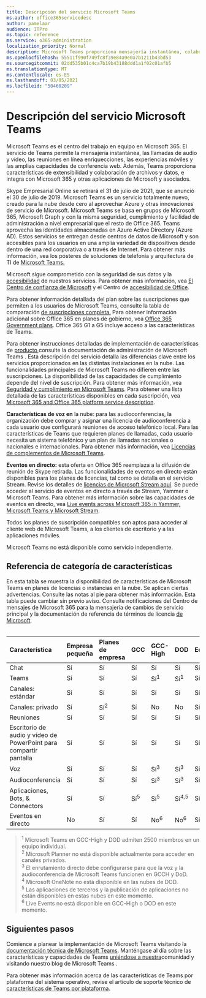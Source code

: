 ```yaml
---
title: Descripción del servicio Microsoft Teams
ms.author: office365servicedesc
author: pamelaar
audience: ITPro
ms.topic: reference
ms.service: o365-administration
localization_priority: Normal
description: Microsoft Teams proporciona mensajería instantánea, colaboración de archivos y datos, llamadas de audio y vídeo, reuniones en línea enriquecciones, experiencias móviles y amplias capacidades de conferencia web.
ms.openlocfilehash: 55511f990f749fc8f39e84a9e0a7b1211b43bd53
ms.sourcegitcommit: 02dd535b01c4ca7b19b43188ddd1a1f02c01afb5
ms.translationtype: MT
ms.contentlocale: es-ES
ms.lasthandoff: 03/05/2021
ms.locfileid: "50460209"
---
```

# <a name="microsoft-teams-service-description"></a>Descripción del servicio Microsoft Teams

Microsoft Teams es el centro del trabajo en equipo en Microsoft 365. El servicio de Teams permite la mensajería instantánea, las llamadas de audio y vídeo, las reuniones en línea enriquecciones, las experiencias móviles y las amplias capacidades de conferencia web. Además, Teams proporciona características de extensibilidad y colaboración de archivos y datos, e integra con Microsoft 365 y otras aplicaciones de Microsoft y asociados.

Skype Empresarial Online se retirará el 31 de julio de [](https://techcommunity.microsoft.com/t5/Microsoft-Teams-Blog/Skype-for-Business-Online-to-Be-Retired-in-2021/ba-p/777833) 2021, que se anunció el 30 de julio de 2019. Microsoft Teams es un servicio totalmente nuevo, creado para la nube desde cero al aprovechar Azure y otras innovaciones de servicio de Microsoft. Microsoft Teams se basa en grupos de Microsoft 365, Microsoft Graph y con la misma seguridad, cumplimiento y facilidad de administración a nivel empresarial que el resto de Office 365. Teams aprovecha las identidades almacenadas en Azure Active Directory (Azure AD). Estos servicios se entregan desde centros de datos de Microsoft y son accesibles para los usuarios en una amplia variedad de dispositivos desde dentro de una red corporativa o a través de Internet. Para obtener más información, vea los pósteres de soluciones de telefonía y arquitectura de TI de [Microsoft Teams.](https://docs.microsoft.com/microsoftteams/teams-architecture-solutions-posters)

Microsoft sigue comprometido con la seguridad de sus datos y la [accesibilidad](https://www.microsoft.com/trust-center/compliance/accessibility) de nuestros servicios. Para obtener más información, vea [El Centro de confianza de Microsoft](https://www.microsoft.com/trust-center) y el Centro de [accesibilidad de Office](https://support.office.com/article/Office-Accessibility-Center-Resources-for-people-with-disabilities-ecab0fcf-d143-4fe8-a2ff-6cd596bddc6d).

Para obtener información detallada del plan sobre las suscripciones que permiten a los usuarios de Microsoft Teams, consulte la tabla de comparación [de suscripciones completa.](https://go.microsoft.com/fwlink/?linkid=2139145) Para obtener información adicional sobre Office 365 en planes de gobierno, vea [Office 365 Government plans](https://www.microsoft.com/microsoft-365/government/compare-office-365-government-plans). Office 365 G1 a G5 incluye acceso a las características de Teams.

Para obtener instrucciones detalladas de implementación de características de [producto,](https://docs.microsoft.com/MicrosoftTeams)consulte la documentación de administración de Microsoft Teams . Esta descripción del servicio detalla las diferencias clave entre los servicios proporcionados en las distintas instalaciones en la nube. Las funcionalidades principales de Microsoft Teams no difieren entre las suscripciones. La disponibilidad de las capacidades de cumplimiento depende del nivel de suscripción. Para obtener más información, vea [Seguridad y cumplimiento en Microsoft Teams](https://docs.microsoft.com/microsoftteams/security-compliance-overview). Para obtener una lista detallada de las características disponibles en cada suscripción, vea [Microsoft 365 and Office 365 platform service description](https://docs.microsoft.com/office365/servicedescriptions/office-365-platform-service-description/office-365-platform-service-description).

**Características de voz en** la nube: para las audioconferencias, la organización debe comprar y asignar una licencia de audioconferencia a cada usuario que configurará reuniones de acceso telefónico local. Para las características de Teams que requieren planes de llamadas, cada usuario necesita un sistema telefónico y un plan de llamadas nacionales o nacionales e internacionales. Para obtener más información, vea [Licencias de complementos de Microsoft Teams](https://docs.microsoft.com/microsoftteams/teams-add-on-licensing/microsoft-teams-add-on-licensing).

**Eventos en directo:** esta oferta en Office 365 reemplaza a la difusión de reunión de Skype retirada. Las funcionalidades de eventos en directo están disponibles para los planes de licencias, tal como se detalla en el servicio Stream. Revise los detalles de [licencias de Microsoft Stream aquí](https://docs.microsoft.com/stream/license-overview). Se puede acceder al servicio de eventos en directo a través de Stream, Yammer o Microsoft Teams. Para obtener más información sobre las capacidades de eventos en directo, vea [Live events across Microsoft 365 in Yammer, Microsoft Teams y Microsoft Stream](https://docs.microsoft.com/stream/live-event-m365).

Todos los planes de suscripción compatibles son aptos para acceder al cliente web de Microsoft Teams, a los clientes de escritorio y a las aplicaciones móviles.

Microsoft Teams no está disponible como servicio independiente.

## <a name="feature-category-reference"></a>Referencia de categoría de características

En esta tabla se muestra la disponibilidad de características de Microsoft Teams en planes de licencias o instancias en la nube. Se aplican ciertas advertencias. Consulte las notas al pie para obtener más información. Esta tabla puede cambiar sin previo aviso. Consulte notificaciones del Centro de mensajes de Microsoft 365 para la mensajería de cambios de servicio principal y la documentación de referencia de términos de licencia [de Microsoft](https://www.microsoft.com/licensing/product-licensing/products).<br><br>

| Característica | Empresa pequeña | Planes de empresa | GCC | GCC- High | DOD | Educación |
|:-----|:-----|:-----|:-----|:-----|:-----|:-----|
|Chat  <br/> |Sí  <br/> |Sí  <br/> |Sí  <br/> |Sí  <br/> |Sí  <br/> |Sí  <br/> |
|Teams  <br/> |Sí <br/> |Sí <br/> |Sí <br/> |Sí<sup>1</sup>  <br/> |Sí<sup>1</sup>  <br/> |Sí  <br/> |
|Canales: estándar  <br/> |Sí  <br/> |Sí  <br/> |Sí  <br/> |Sí  <br/> |Sí  <br/> |Sí  <br/> |
|Canales: privado  <br/> |Sí  <br/> |Sí<sup>2</sup>  <br/> |Sí <br/> |No  <br/> |No <br/> |Sí  <br/> |
|Reuniones  <br/> |Sí  <br/> |Sí  <br/> |Sí  <br/> |Sí  <br/> |Sí  <br/> |Sí  <br/> |
|Escritorio de audio y vídeo de PowerPoint para compartir pantalla <br/> |Sí  <br/> |Sí  <br/> |Sí  <br/> |Sí  <br/> |Sí  <br/> |Sí  <br/> |
|Voz  <br/> |Sí  <br/> |Sí  <br/> |Sí  <br/> |Sí<sup>3</sup>  <br/> |Sí<sup>3</sup>  <br/> |Sí  <br/> |
|Audioconferencia  <br/> |Sí  <br/> |Sí  <br/> |Sí  <br/> |Sí<sup>3</sup>  <br/> |Sí<sup>3</sup>  <br/> |Sí  <br/> |
|Aplicaciones, Bots, & Connectors  <br/> |Sí  <br/> |Sí  <br/> |Sí<sup>5</sup>  <br/> |Sí<sup>5</sup>  <br/> |Sí<sup>4,5</sup>  <br/> |Sí  <br/> |
|Eventos en directo  <br/> |No  <br/> |Sí  <br/> |Sí  <br/> |No<sup>6</sup>  <br/> |No<sup>6</sup>  <br/> |Sí  <br/> |

> <sup>1</sup>  Microsoft Teams en GCC-High y DOD admiten 2500 miembros en un equipo individual.<br/>
> <sup>2</sup> Microsoft Planner no está disponible actualmente para acceder en canales privados.<br/>
> <sup>3</sup> El enrutamiento directo debe configurarse para que la voz y la audioconferencia de Microsoft Teams funcionen en GCCH y DoD.<br/>
> <sup>4</sup> Microsoft OneNote no está disponible en las nubes de DOD.<br/>
> <sup>5</sup> Las aplicaciones de terceros y la publicación de aplicaciones no están disponibles en estas nubes en este momento.<br/>
> <sup>6</sup> Live Events no está disponible en GCC-High o DOD en este momento.<br/>

## <a name="next-steps"></a>Siguientes pasos

Comience a planear la implementación de Microsoft Teams visitando la [documentación técnica de Microsoft Teams](https://aka.ms/SuccessWithTeams). Manténgase al día sobre las características y capacidades de Teams [uniéndose a nuestra](https://aka.ms/TeamsBlog)comunidad y visitando nuestro blog de Microsoft Teams .

Para obtener más información acerca de las características de Teams por plataforma del sistema operativo, revise el artículo de soporte técnico de [características de Teams por plataforma](https://aka.ms/teamsfeaturesbyplatform).
